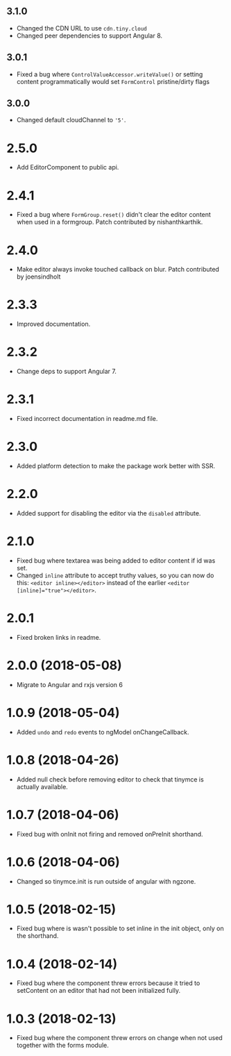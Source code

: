 ## 3.1.0
* Changed the CDN URL to use `cdn.tiny.cloud`
* Changed peer dependencies to support Angular 8.

## 3.0.1
* Fixed a bug where `ControlValueAccessor.writeValue()` or setting content programmatically would set `FormControl` pristine/dirty flags

## 3.0.0
* Changed default cloudChannel to `'5'`.

# 2.5.0

* Add EditorComponent to public api.

# 2.4.1

* Fixed a bug where `FormGroup.reset()` didn't clear the editor content when used in a formgroup. Patch contributed by nishanthkarthik.

# 2.4.0

* Make editor always invoke touched callback on blur. Patch contributed by joensindholt 

# 2.3.3

* Improved documentation.

# 2.3.2

* Change deps to support Angular 7.

# 2.3.1

* Fixed incorrect documentation in readme.md file.

# 2.3.0

* Added platform detection to make the package work better with SSR.

# 2.2.0

* Added support for disabling the editor via the `disabled` attribute.

# 2.1.0

* Fixed bug where textarea was being added to editor content if id was set.
* Changed `inline` attribute to accept truthy values, so you can now do this: `<editor inline></editor>` instead of the earlier `<editor [inline]="true"></editor>`.

# 2.0.1

* Fixed broken links in readme.

# 2.0.0 (2018-05-08)

* Migrate to Angular and rxjs version 6

# 1.0.9 (2018-05-04)

* Added `undo` and `redo` events to ngModel onChangeCallback.

# 1.0.8 (2018-04-26)

* Added null check before removing editor to check that tinymce is actually available.

# 1.0.7 (2018-04-06)

* Fixed bug with onInit not firing and removed onPreInit shorthand.

# 1.0.6 (2018-04-06)

* Changed so tinymce.init is run outside of angular with ngzone.

# 1.0.5 (2018-02-15)

* Fixed bug where is wasn't possible to set inline in the init object, only on the shorthand.

# 1.0.4 (2018-02-14)

* Fixed bug where the component threw errors because it tried to setContent on an editor that had not been initialized fully.

# 1.0.3 (2018-02-13)

* Fixed bug where the component threw errors on change when not used together with the forms module.
